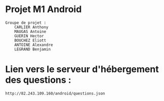 # Projet M1 Android
    Groupe de projet :
        CARLIER Anthony
        MAUGAS Antoine
        GUERIN Hector
        BOUCHEZ Eliott
        ANTOINE Alexandre
        LEGRAND Benjamin

# Lien vers le serveur d'hébergement des questions :
    http://82.243.109.160/android/questions.json